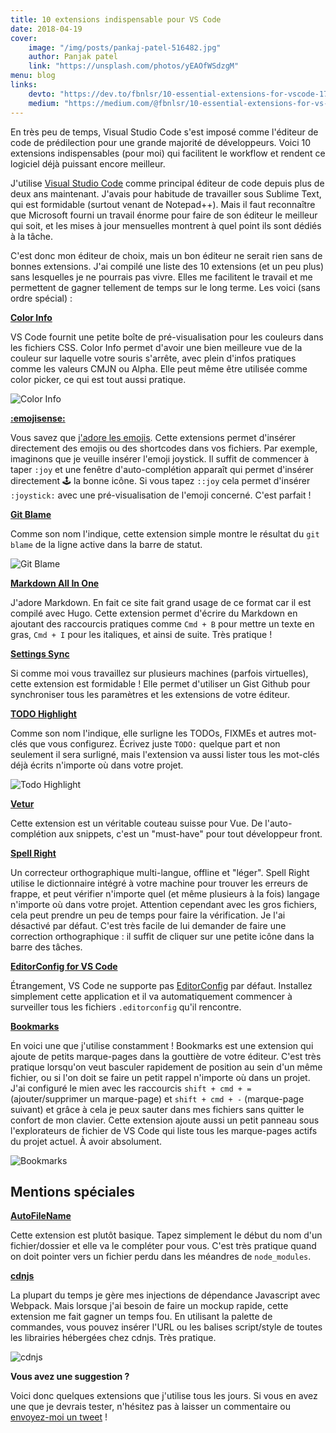 ```yaml
---
title: 10 extensions indispensable pour VS Code
date: 2018-04-19
cover:
    image: "/img/posts/pankaj-patel-516482.jpg"
    author: Panjak patel
    link: "https://unsplash.com/photos/yEAOfWSdzgM"
menu: blog
links:
    devto: "https://dev.to/fbnlsr/10-essential-extensions-for-vscode-174i"
    medium: "https://medium.com/@fbnlsr/10-essential-extensions-for-vs-code-fdfa17f4f66c"
---
```

En très peu de temps, Visual Studio Code s'est imposé comme l'éditeur de code de prédilection pour une grande majorité de développeurs. Voici 10 extensions indispensables (pour moi) qui facilitent le workflow et rendent ce logiciel déjà puissant encore meilleur.

<!--more-->

J'utilise [Visual Studio Code](https://code.visualstudio.com/) comme principal éditeur de code depuis plus de deux ans maintenant. J'avais pour habitude de travailler sous Sublime Text, qui est formidable (surtout venant de Notepad++). Mais il faut reconnaître que Microsoft fourni un travail énorme pour faire de son éditeur le meilleur qui soit, et les mises à jour mensuelles montrent à quel point ils sont dédiés à la tâche.

C'est donc mon éditeur de choix, mais un bon éditeur ne serait rien sans de bonnes extensions. J'ai compilé une liste des 10 extensions (et un peu plus) sans lesquelles je ne pourrais pas vivre. Elles me facilitent le travail et me permettent de gagner tellement de temps sur le long terme. Les voici (sans ordre spécial) :

**[Color Info](https://marketplace.visualstudio.com/items?itemName=bierner.color-info)**

VS Code fournit une petite boîte de pré-visualisation pour les couleurs dans les fichiers CSS. Color Info permet d'avoir une bien meilleure vue de la couleur sur laquelle votre souris s'arrête, avec plein d'infos pratiques comme les valeurs CMJN ou Alpha. Elle peut même être utilisée comme color picker, ce qui est tout aussi pratique.

![Color Info](/img/posts/color-infos.png)

**[:emojisense:](https://marketplace.visualstudio.com/items?itemName=bierner.emojisense)**

Vous savez que [j'adore les emojis](/fr/blog/parlons-un-peu-des-emojis/). Cette extensions permet d'insérer directement des emojis ou des shortcodes dans vos fichiers. Par exemple, imaginons que je veuille insérer l'emoji joystick. Il suffit de commencer à taper `:joy` et une fenêtre d'auto-complétion apparaît qui permet d'insérer directement 🕹 la bonne icône. Si vous tapez `::joy` cela permet d'insérer `:joystick:` avec une pré-visualisation de l'emoji concerné. C'est parfait !

**[Git Blame](https://marketplace.visualstudio.com/items?itemName=waderyan.gitblame)**

Comme son nom l'indique, cette extension simple montre le résultat du `git blame` de la ligne active dans la barre de statut.

![Git Blame](/img/posts/git-blame.gif)

**[Markdown All In One](https://marketplace.visualstudio.com/items?itemName=yzhang.markdown-all-in-one)**

J'adore Markdown. En fait ce site fait grand usage de ce format car il est compilé avec Hugo. Cette extension permet d'écrire du Markdown en ajoutant des raccourcis pratiques comme `Cmd + B` pour mettre un texte en gras, `Cmd + I` pour les italiques, et ainsi de suite. Très pratique !

**[Settings Sync](https://marketplace.visualstudio.com/items?itemName=Shan.code-settings-sync)**

Si comme moi vous travaillez sur plusieurs machines (parfois virtuelles), cette extension est formidable ! Elle permet d'utiliser un Gist Github pour synchroniser tous les paramètres et les extensions de votre éditeur.

**[TODO Highlight](https://marketplace.visualstudio.com/items?itemName=wayou.vscode-todo-highlight)**

Comme son nom l'indique, elle surligne les TODOs, FIXMEs et autres mot-clés que vous configurez. Écrivez juste `TODO:` quelque part et non seulement il sera surligné, mais l'extension va aussi lister tous les mot-clés déjà écrits n'importe où dans votre projet.

![Todo Highlight](/img/posts/todo-highlight.png)

**[Vetur](https://marketplace.visualstudio.com/items?itemName=octref.vetur)**

Cette extension est un véritable couteau suisse pour Vue. De l'auto-complétion aux snippets, c'est un "must-have" pour tout développeur front.

**[Spell Right](https://marketplace.visualstudio.com/items?itemName=ban.spellright)**

Un correcteur orthographique multi-langue, offline et "léger". Spell Right utilise le dictionnaire intégré à votre machine pour trouver les erreurs de frappe, et peut vérifier n'importe quel (et même plusieurs à la fois) langage n'importe où dans votre projet. Attention cependant avec les gros fichiers, cela peut prendre un peu de temps pour faire la vérification. Je l'ai désactivé par défaut. C'est très facile de lui demander de faire une correction orthographique : il suffit de cliquer sur une petite icône dans la barre des tâches.

**[EditorConfig for VS Code](https://marketplace.visualstudio.com/items?itemName=EditorConfig.EditorConfig)**

Étrangement, VS Code ne supporte pas [EditorConfig](http://editorconfig.org/) par défaut. Installez simplement cette application et il va automatiquement commencer à surveiller tous les fichiers `.editorconfig` qu'il rencontre.

**[Bookmarks](https://marketplace.visualstudio.com/items?itemName=alefragnani.Bookmarks)**

En voici une que j'utilise constamment ! Bookmarks est une extension qui ajoute de petits marque-pages dans la gouttière de votre éditeur. C'est très pratique lorsqu'on veut basculer rapidement de position au sein d'un même fichier, ou si l'on doit se faire un petit rappel n'importe où dans un projet. J'ai configuré le mien avec les raccourcis `shift + cmd + =` (ajouter/supprimer un marque-page) et `shift + cmd + -` (marque-page suivant) et grâce à cela je peux sauter dans mes fichiers sans quitter le confort de mon clavier. Cette extension ajoute aussi un petit panneau sous l'explorateurs de fichier de VS Code qui liste tous les marque-pages actifs du projet actuel. À avoir absolument.

![Bookmarks](/img/posts/bookmarks.png)

## Mentions spéciales

**[AutoFileName](https://marketplace.visualstudio.com/items?itemName=JerryHong.autofilename)**

Cette extension est plutôt basique. Tapez simplement le début du nom d'un fichier/dossier et elle va le compléter pour vous. C'est très pratique quand on doit pointer vers un fichier perdu dans les méandres de `node_modules`.

**[cdnjs](https://marketplace.visualstudio.com/items?itemName=JakeWilson.vscode-cdnjs)**

La plupart du temps je gère mes injections de dépendance Javascript avec Webpack. Mais lorsque j'ai besoin de faire un mockup rapide, cette extension me fait gagner un temps fou. En utilisant la palette de commandes, vous pouvez insérer l'URL ou les balises script/style de toutes les librairies hébergées chez cdnjs. Très pratique.

![cdnjs](/img/posts/cdnjs.gif)

**Vous avez une suggestion ?**

Voici donc quelques extensions que j'utilise tous les jours. Si vous en avez une que je devrais tester, n'hésitez pas à laisser un commentaire ou [envoyez-moi un tweet](https://twitter.com/fbnlsr) !
